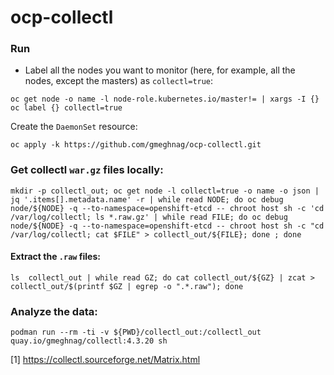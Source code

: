 # ocp-collectl


### Run
- Label all the nodes you want to monitor (here, for example, all the nodes, except the masters) as `collectl=true`: 
```
oc get node -o name -l node-role.kubernetes.io/master!= | xargs -I {}  oc label {} collectl=true 
```
Create the `DaemonSet` resource:
```
oc apply -k https://github.com/gmeghnag/ocp-collectl.git
```

### Get collectl `war.gz` files locally:
```
mkdir -p collectl_out; oc get node -l collectl=true -o name -o json | jq '.items[].metadata.name' -r | while read NODE; do oc debug node/${NODE} -q --to-namespace=openshift-etcd -- chroot host sh -c 'cd /var/log/collectl; ls *.raw.gz' | while read FILE; do oc debug node/${NODE} -q --to-namespace=openshift-etcd -- chroot host sh -c "cd /var/log/collectl; cat $FILE" > collectl_out/${FILE}; done ; done
```
#### Extract the `.raw` files:
```
ls  collectl_out | while read GZ; do cat collectl_out/${GZ} | zcat > collectl_out/$(printf $GZ | egrep -o ".*.raw"); done
```
### Analyze the data:
```
podman run --rm -ti -v ${PWD}/collectl_out:/collectl_out quay.io/gmeghnag/collectl:4.3.20 sh
```

[1] https://collectl.sourceforge.net/Matrix.html
